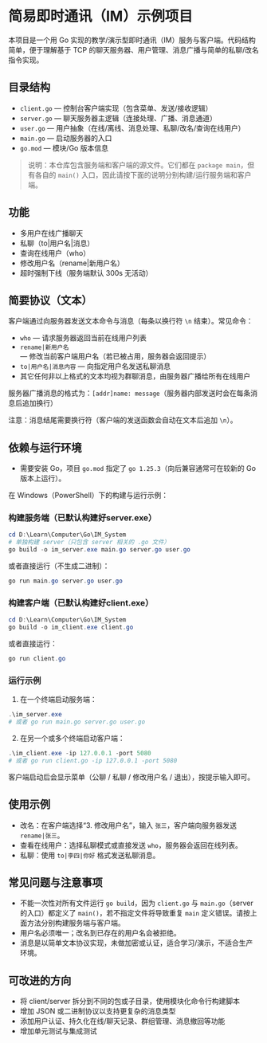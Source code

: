 # 简易即时通讯（IM）示例项目

本项目是一个用 Go 实现的教学/演示型即时通讯（IM）服务与客户端。代码结构简单，便于理解基于 TCP 的聊天服务器、用户管理、消息广播与简单的私聊/改名指令实现。

## 目录结构

- `client.go`    — 控制台客户端实现（包含菜单、发送/接收逻辑）
- `server.go`    — 聊天服务器主逻辑（连接处理、广播、消息通道）
- `user.go`      — 用户抽象（在线/离线、消息处理、私聊/改名/查询在线用户）
- `main.go`      — 启动服务器的入口
- `go.mod`       — 模块/Go 版本信息

> 说明：本仓库包含服务端和客户端的源文件。它们都在 `package main`，但有各自的 `main()` 入口，因此请按下面的说明分别构建/运行服务端和客户端。

## 功能

- 多用户在线广播聊天
- 私聊（to|用户名|消息）
- 查询在线用户（who）
- 修改用户名（rename|新用户名）
- 超时强制下线（服务端默认 300s 无活动）

## 简要协议（文本）

客户端通过向服务器发送文本命令与消息（每条以换行符 `\n` 结束）。常见命令：

- `who` — 请求服务器返回当前在线用户列表
- `rename|新用户名` — 修改当前客户端用户名（若已被占用，服务器会返回提示）
- `to|用户名|消息内容` — 向指定用户名发送私聊消息
- 其它任何非以上格式的文本均视为群聊消息，由服务器广播给所有在线用户

服务器广播消息的格式为：`[addr]name: message`（服务器内部发送时会在每条消息后追加换行）

注意：消息结尾需要换行符（客户端的发送函数会自动在文本后追加 `\n`）。

## 依赖与运行环境

- 需要安装 Go，项目 `go.mod` 指定了 `go 1.25.3`（向后兼容通常可在较新的 Go 版本上运行）。

在 Windows（PowerShell）下的构建与运行示例：

### 构建服务端（已默认构建好server.exe）

```powershell
cd D:\Learn\Computer\Go\IM_System
# 单独构建 server（只包含 server 相关的 .go 文件）
go build -o im_server.exe main.go server.go user.go
```

或者直接运行（不生成二进制）：

```powershell
go run main.go server.go user.go
```

### 构建客户端（已默认构建好client.exe）

```powershell
cd D:\Learn\Computer\Go\IM_System
go build -o im_client.exe client.go
```

或者直接运行：

```powershell
go run client.go
```

### 运行示例

1. 在一个终端启动服务端：

```powershell
.\im_server.exe
# 或者 go run main.go server.go user.go
```

2. 在另一个或多个终端启动客户端：

```powershell
.\im_client.exe -ip 127.0.0.1 -port 5080
# 或者 go run client.go -ip 127.0.0.1 -port 5080
```

客户端启动后会显示菜单（公聊 / 私聊 / 修改用户名 / 退出），按提示输入即可。

## 使用示例

- 改名：在客户端选择“3. 修改用户名”，输入 `张三`，客户端向服务器发送 `rename|张三`。
- 查看在线用户：选择私聊模式或直接发送 `who`，服务器会返回在线列表。
- 私聊：使用 `to|李四|你好` 格式发送私聊消息。

## 常见问题与注意事项

- 不能一次性对所有文件运行 `go build`，因为 `client.go` 与 `main.go`（server 的入口）都定义了 `main()`，若不指定文件将导致重复 `main` 定义错误。请按上面方法分别构建服务端与客户端。
- 用户名必须唯一；改名到已存在的用户名会被拒绝。
- 消息是以简单文本协议实现，未做加密或认证，适合学习/演示，不适合生产环境。

## 可改进的方向

- 将 client/server 拆分到不同的包或子目录，使用模块化命令行构建脚本
- 增加 JSON 或二进制协议以支持更复杂的消息类型
- 添加用户认证、持久化在线/聊天记录、群组管理、消息撤回等功能
- 增加单元测试与集成测试
